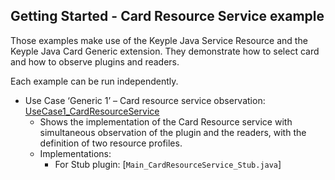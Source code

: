 Getting Started - Card Resource Service example
---

Those examples make use of the Keyple Java Service Resource and the Keyple Java Card Generic extension. They demonstrate how to
select card and how to observe plugins and readers.

Each example can be run independently.

* Use Case ‘Generic 1’ – Card resource service
  observation: [UseCase1_CardResourceService](https://github.com/eclipse/keyple-service-resource-java-lib/tree/main/examples/src/main/java/org/eclipse/keyple/core/service/examples/UseCase1_CardResourceService)
    * Shows the implementation of the Card Resource service with simultaneous observation of the plugin and the readers,
      with the definition of two resource profiles.
    * Implementations:
        * For Stub plugin: [`Main_CardResourceService_Stub.java`]
